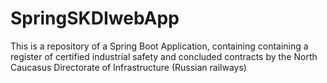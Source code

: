 # SpringSKDIwebApp
This is a repository of a Spring Boot Application, containing containing a register of certified industrial safety and concluded contracts by the North Caucasus Directorate of Infrastructure (Russian railways)
